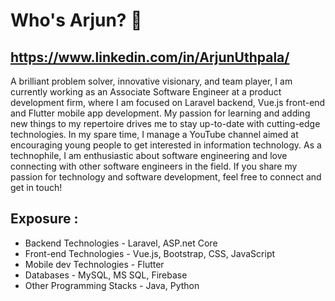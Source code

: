 # Who's Arjun? 🤔
## https://www.linkedin.com/in/ArjunUthpala/

A brilliant problem solver, innovative visionary, and team player, I am currently working as an Associate Software Engineer at a product development firm, where I am focused on Laravel backend, Vue.js front-end and Flutter mobile app development. My passion for learning and adding new things to my repertoire drives me to stay up-to-date with cutting-edge technologies. In my spare time, I manage a YouTube channel aimed at encouraging young people to get interested in information technology. As a technophile, I am enthusiastic about software engineering and love connecting with other software engineers in the field. If you share my passion for technology and software development, feel free to connect and get in touch!

## Exposure : 
* Backend Technologies - Laravel, ASP.net Core
* Front-end Technologies - Vue.js, Bootstrap, CSS, JavaScript
* Mobile dev Technologies - Flutter
* Databases - MySQL, MS SQL, Firebase
* Other Programming Stacks - Java, Python


<!--
**ArjunUthpala/ArjunUthpala** is a ✨ _special_ ✨ repository because its `README.md` (this file) appears on your GitHub profile.

Here are some ideas to get you started:

- 🔭 I’m currently working on ...
- 🌱 I’m currently learning ...
- 👯 I’m looking to collaborate on ...
- 🤔 I’m looking for help with ...
- 💬 Ask me about ...
- 📫 How to reach me: ...
- 😄 Pronouns: ...
- ⚡ Fun fact: ...
-->
